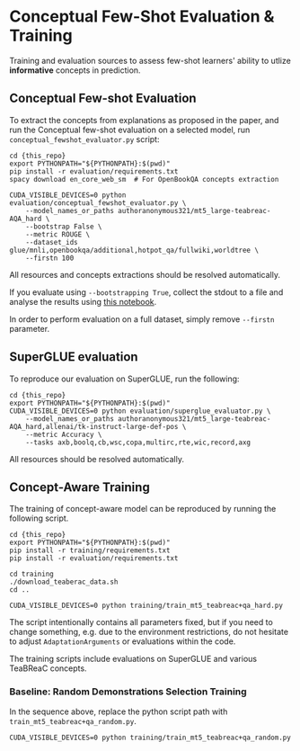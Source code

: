 # Conceptual Few-Shot Evaluation & Training

Training and evaluation sources to assess few-shot learners' ability 
to utlize **informative** concepts in prediction.

## Conceptual Few-shot Evaluation

To extract the concepts from explanations as proposed in the paper, 
and run the Conceptual few-shot evaluation on a selected model, 
run `conceptual_fewshot_evaluator.py` script:

```shell
cd {this_repo}
export PYTHONPATH="${PYTHONPATH}:$(pwd)"
pip install -r evaluation/requirements.txt
spacy download en_core_web_sm  # For OpenBookQA concepts extraction

CUDA_VISIBLE_DEVICES=0 python evaluation/conceptual_fewshot_evaluator.py \
    --model_names_or_paths authoranonymous321/mt5_large-teabreac-AQA_hard \
    --bootstrap False \
    --metric ROUGE \
    --dataset_ids glue/mnli,openbookqa/additional,hotpot_qa/fullwiki,worldtree \
    --firstn 100
```
All resources and concepts extractions should be resolved automatically.

If you evaluate using `--bootstrapping True`, collect the stdout to a file and analyse the results using [this notebook](analyses/conceptual_few_shot_eval_viz.ipynb).

In order to perform evaluation on a full dataset, simply remove `--firstn` parameter.

## SuperGLUE evaluation

To reproduce our evaluation on SuperGLUE, run the following:

```shell
cd {this_repo}
export PYTHONPATH="${PYTHONPATH}:$(pwd)"
CUDA_VISIBLE_DEVICES=0 python evaluation/superglue_evaluator.py \
    --model_names_or_paths authoranonymous321/mt5_large-teabreac-AQA_hard,allenai/tk-instruct-large-def-pos \
    --metric Accuracy \
    --tasks axb,boolq,cb,wsc,copa,multirc,rte,wic,record,axg
```
All resources should be resolved automatically.

## Concept-Aware Training

The training of concept-aware model can be reproduced by running the following script.

```shell
cd {this_repo}
export PYTHONPATH="${PYTHONPATH}:$(pwd)"
pip install -r training/requirements.txt
pip install -r evaluation/requirements.txt

cd training
./download_teaberac_data.sh
cd ..

CUDA_VISIBLE_DEVICES=0 python training/train_mt5_teabreac+qa_hard.py
```

The script intentionally contains all parameters fixed, but if you need to change something,
e.g. due to the environment restrictions, do not hesitate to adjust `AdaptationArguments` or evaluations within the code.

The training scripts include evaluations on SuperGLUE and various TeaBReaC concepts.


### Baseline: Random Demonstrations Selection Training

In the sequence above, replace the python script path with `train_mt5_teabreac+qa_random.py`.

```shell
CUDA_VISIBLE_DEVICES=0 python training/train_mt5_teabreac+qa_random.py
```
